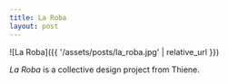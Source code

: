 ```yaml
---
title: La Roba
layout: post
---
```


![La Roba]({{ '/assets/posts/la_roba.jpg' | relative_url }})

*La Roba* is a collective design project from Thiene.
